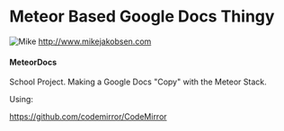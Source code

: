 # Meteor Based Google Docs Thingy

![Mike](http://www.mikejakobsen.com/mike.png)
http://www.mikejakobsen.com

#### MeteorDocs

School Project. Making a Google Docs "Copy" with the Meteor Stack.


Using: 

https://github.com/codemirror/CodeMirror

